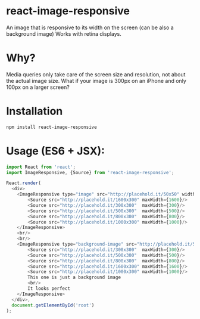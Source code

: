 # react-image-responsive
An image that is responsive to its width on the screen (can be also a background image)
Works with retina displays.

Why?
==============
Media queries only take care of the screen size and resolution, not about the actual image size.
What if your image is 300px on an iPhone and only 100px on a larger screen?

Installation
==============
```bash
npm install react-image-responsive
```

Usage (ES6 + JSX):
==============

```javascript
import React from 'react';
import ImageResponsive, {Source} from 'react-image-responsive';

React.render(
  <div>
    <ImageResponsive type="image" src="http://placehold.it/50x50" width="50%" height="200px">
        <Source src="http://placehold.it/1600x300" maxWidth={1600}/>
        <Source src="http://placehold.it/300x300"  maxWidth={300}/>
        <Source src="http://placehold.it/500x300"  maxWidth={500}/>
        <Source src="http://placehold.it/800x300"  maxWidth={800}/>
        <Source src="http://placehold.it/1000x300" maxWidth={1000}/>
    </ImageResponsive>
    <br/>
    <br/>
    <ImageResponsive type="background-image" src="http://placehold.it/50x50" width="50%" height="200px" style={{transition: 'background-image .3s linear'}}>
        <Source src="http://placehold.it/300x300"  maxWidth={300}/>
        <Source src="http://placehold.it/500x300"  maxWidth={500}/>
        <Source src="http://placehold.it/800x300"  maxWidth={800}/>
        <Source src="http://placehold.it/1600x300" maxWidth={1600}/>
        <Source src="http://placehold.it/1000x300" maxWidth={1000}/>
        This one is just a background image
        <br/>
        It looks perfect
    </ImageResponsive>
  </div>,
  document.getElementById('root')
);
```
